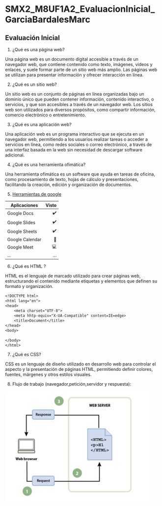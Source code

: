 # SMX2_M8UF1A2_EvaluacionInicial_GarciaBardalesMarc

## Evaluación Inicial

1. ¿Qué es una página web?


Una página web es un documento digital accesible a través de un navegador web, que contiene contenido como texto, imágenes, videos y enlaces, y suele formar parte de un sitio web más amplio. Las páginas web se utilizan para presentar información y ofrecer interacción en línea.

2. ¿Qué es un sitio web?


Un sitio web es un conjunto de páginas en línea organizadas bajo un dominio único que pueden contener información, contenido interactivo, o servicios, y que son accesibles a través de un navegador web. Los sitios web son utilizados para diversos propósitos, como compartir información, comercio electrónico o entretenimiento.

3. ¿Qué es una aplicación web?


Una aplicación web es un programa interactivo que se ejecuta en un navegador web, permitiendo a los usuarios realizar tareas o acceder a servicios en línea, como redes sociales o correo electrónico, a través de una interfaz basada en la web sin necesidad de descargar software adicional.

4. ¿Qué es una herramienta ofimática?


Una herramienta ofimática es un software que ayuda en tareas de oficina, como procesamiento de texto, hojas de cálculo y presentaciones, facilitando la creación, edición y organización de documentos. 

5. [Herramientas de google](https://www.google.com/intl/es-419/chrome/browser-tools/ "Descubre las herramientas integradas del navegador Chrome" )

|Aplicaciones |Visto |
|----------|----------:|
|Google Docs|✔️ |
|Google Slides|✔️ |
|Google Sheets|✔️ |
|Google Calendar|📅 |
|Google Meet|💻 |
|...|... |

6. ¿Qué es HTML ?


HTML es el lenguaje de marcado utilizado para crear páginas web, estructurando el contenido mediante etiquetas y elementos que definen su formato y organización.

```
<!DOCTYPE html>
<html lang="en">
<head>
    <meta charset="UTF-8">
    <meta hhtp-equiv="X-UA-Compatible" content=IE=edge>
    <title>Document</title>
</head>
<body>

</body>
</html>
```

7. ¿Qué es CSS?


CSS  es un lenguaje de diseño utilizado en desarrollo web para controlar el aspecto y la presentación de páginas HTML, permitiendo definir colores, fuentes, márgenes y otros estilos visuales.

8. Flujo de trabajo (navegador,petición,servidor y respuesta):

![U+200E](https://github.com/marcgarciia18/SMX2_M8UF1A2_EvaluacionInicial_GarciaBardalesMarc/blob/main/Flujo%20de%20trabajo.jpg "imagen")
